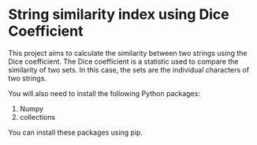 # String similarity index using Dice Coefficient

This project aims to calculate the similarity between two strings using the Dice coefficient. The Dice coefficient is a statistic used to compare the similarity of two sets. In this case, the sets are the individual characters of two strings.

You will also need to install the following Python packages:
1) Numpy
2) collections

You can install these packages using pip.
